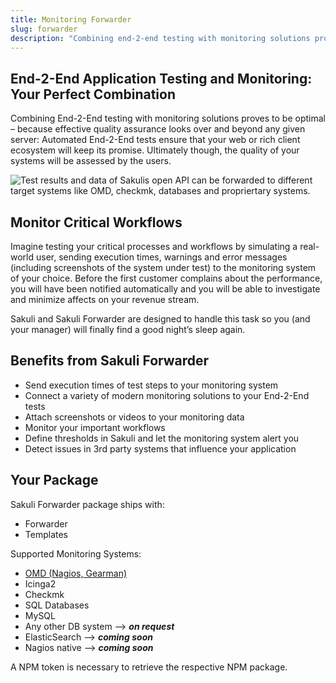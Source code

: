 ```yaml
---
title: Monitoring Forwarder
slug: forwarder
description: "Combining end-2-end testing with monitoring solutions proves to be optimal – because effective quality assurance looks over and beyond any given server: Automated end-2-end tests ensure that your web or rich client ecosystem will keep its promise. Ultimately though, the quality of your systems will be assessed by the users."
---
```


## End-2-End Application Testing and Monitoring: Your Perfect Combination

Combining End-2-End testing with monitoring solutions proves to be optimal – because effective quality assurance looks over and beyond any given server: Automated End-2-End tests ensure that your web or rich client ecosystem will keep its promise. Ultimately though, the quality of your systems will be assessed by the users.

<img src="/images/content/monitoring.svg" alt="Test results and data of Sakulis open API can be forwarded to different target systems like OMD, checkmk, databases and propriertary systems." style="max-height: 400px" />


## Monitor Critical Workflows

Imagine testing your critical processes and workflows by simulating a real-world user, sending execution times, warnings and error messages (including screenshots of the system under test) to the monitoring system of your choice. Before the first customer complains about the performance, you will have been notified automatically and you will be able to investigate and minimize affects on your revenue stream.

Sakuli and Sakuli Forwarder are designed to handle this task so you (and your manager) will finally find a good night’s sleep again.


## Benefits from Sakuli Forwarder

- Send execution times of test steps to your monitoring system
- Connect a variety of modern monitoring solutions to your End-2-End tests
- Attach screenshots or videos to your monitoring data
- Monitor your important workflows
- Define thresholds in Sakuli and let the monitoring system alert you
- Detect issues in 3rd party systems that influence your application

## Your Package

Sakuli Forwarder package ships with:

- Forwarder
- Templates

Supported Monitoring Systems:

  - <a href="https://labs.consol.de/omd/" target="_blank">OMD (Nagios, Gearman)</a>
  - Icinga2
  - Checkmk
  - SQL Databases
   - MySQL
   - Any other DB system --> __*on request*__
  - ElasticSearch --> __*coming soon*__
  - Nagios native --> __*coming soon*__

A NPM token is necessary to retrieve the respective NPM package.